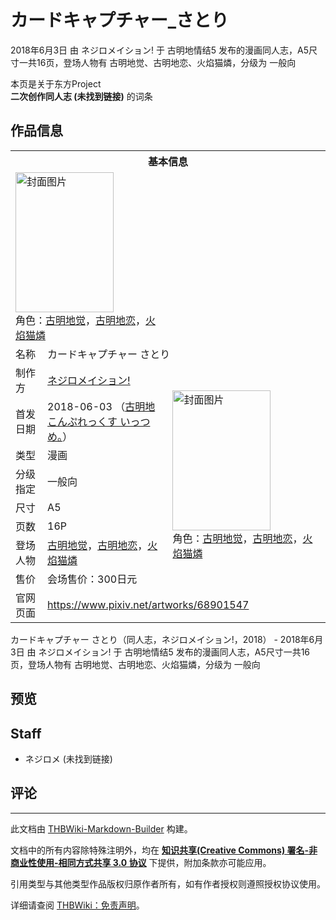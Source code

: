 # カードキャプチャー_さとり

<!-- source html: G:\repos\THBWiki-Markdown-Builder\THBWikiMarkdown\Temp\main\8\86\ns0%3A%E3%82%AB%E3%83%BC%E3%83%89%E3%82%AD%E3%83%A3%E3%83%97%E3%83%81%E3%83%A3%E3%83%BC_%E3%81%95%E3%81%A8%E3%82%8A.html -->

2018年6月3日 由 ネジロメイション! 于 古明地情结5 发布的漫画同人志，A5尺寸一共16页，登场人物有 古明地觉、古明地恋、火焰猫燐，分级为 一般向

本页是关于东方Project  
 **二次创作同人志 (未找到链接)** 的词条

## 作品信息

<table><tbody><tr><th colspan="3">基本信息</th></tr><tr><td class="cover-artwork-mobile" colspan="2"><a href="./文件-カードキャプチャー_さとり封面.jpg.md" class="image" title="封面图片"><img alt="封面图片" src="https://upload.thwiki.cc/thumb/5/5a/%E3%82%AB%E3%83%BC%E3%83%89%E3%82%AD%E3%83%A3%E3%83%97%E3%83%81%E3%83%A3%E3%83%BC_%E3%81%95%E3%81%A8%E3%82%8A%E5%B0%81%E9%9D%A2.jpg/157px-%E3%82%AB%E3%83%BC%E3%83%89%E3%82%AD%E3%83%A3%E3%83%97%E3%83%81%E3%83%A3%E3%83%BC_%E3%81%95%E3%81%A8%E3%82%8A%E5%B0%81%E9%9D%A2.jpg" decoding="async" loading="lazy" width="157" height="224" srcset="https://upload.thwiki.cc/thumb/5/5a/%E3%82%AB%E3%83%BC%E3%83%89%E3%82%AD%E3%83%A3%E3%83%97%E3%83%81%E3%83%A3%E3%83%BC_%E3%81%95%E3%81%A8%E3%82%8A%E5%B0%81%E9%9D%A2.jpg/236px-%E3%82%AB%E3%83%BC%E3%83%89%E3%82%AD%E3%83%A3%E3%83%97%E3%83%81%E3%83%A3%E3%83%BC_%E3%81%95%E3%81%A8%E3%82%8A%E5%B0%81%E9%9D%A2.jpg 1.5x, https://upload.thwiki.cc/thumb/5/5a/%E3%82%AB%E3%83%BC%E3%83%89%E3%82%AD%E3%83%A3%E3%83%97%E3%83%81%E3%83%A3%E3%83%BC_%E3%81%95%E3%81%A8%E3%82%8A%E5%B0%81%E9%9D%A2.jpg/314px-%E3%82%AB%E3%83%BC%E3%83%89%E3%82%AD%E3%83%A3%E3%83%97%E3%83%81%E3%83%A3%E3%83%BC_%E3%81%95%E3%81%A8%E3%82%8A%E5%B0%81%E9%9D%A2.jpg 2x" data-file-width="870" data-file-height="1240"></a><div class="cover-char">角色：<a href="./古明地觉.md" title="古明地觉">古明地觉</a>，<a href="./古明地恋.md" title="古明地恋">古明地恋</a>，<a href="./火焰猫燐.md" title="火焰猫燐">火焰猫燐</a></div></td>
</tr><tr><td class="label">名称</td><td colspan="2"> カードキャプチャー さとり </td></tr><tr><td class="label">制作方</td><td><a href="./ネジロメイション!.md" title="ネジロメイション!">ネジロメイション!</a></td><td class="cover-artwork" rowspan="8" style="min-width:224px;"><a href="./文件-カードキャプチャー_さとり封面.jpg.md" class="image" title="封面图片"><img alt="封面图片" src="https://upload.thwiki.cc/thumb/5/5a/%E3%82%AB%E3%83%BC%E3%83%89%E3%82%AD%E3%83%A3%E3%83%97%E3%83%81%E3%83%A3%E3%83%BC_%E3%81%95%E3%81%A8%E3%82%8A%E5%B0%81%E9%9D%A2.jpg/157px-%E3%82%AB%E3%83%BC%E3%83%89%E3%82%AD%E3%83%A3%E3%83%97%E3%83%81%E3%83%A3%E3%83%BC_%E3%81%95%E3%81%A8%E3%82%8A%E5%B0%81%E9%9D%A2.jpg" decoding="async" loading="lazy" width="157" height="224" srcset="https://upload.thwiki.cc/thumb/5/5a/%E3%82%AB%E3%83%BC%E3%83%89%E3%82%AD%E3%83%A3%E3%83%97%E3%83%81%E3%83%A3%E3%83%BC_%E3%81%95%E3%81%A8%E3%82%8A%E5%B0%81%E9%9D%A2.jpg/236px-%E3%82%AB%E3%83%BC%E3%83%89%E3%82%AD%E3%83%A3%E3%83%97%E3%83%81%E3%83%A3%E3%83%BC_%E3%81%95%E3%81%A8%E3%82%8A%E5%B0%81%E9%9D%A2.jpg 1.5x, https://upload.thwiki.cc/thumb/5/5a/%E3%82%AB%E3%83%BC%E3%83%89%E3%82%AD%E3%83%A3%E3%83%97%E3%83%81%E3%83%A3%E3%83%BC_%E3%81%95%E3%81%A8%E3%82%8A%E5%B0%81%E9%9D%A2.jpg/314px-%E3%82%AB%E3%83%BC%E3%83%89%E3%82%AD%E3%83%A3%E3%83%97%E3%83%81%E3%83%A3%E3%83%BC_%E3%81%95%E3%81%A8%E3%82%8A%E5%B0%81%E9%9D%A2.jpg 2x" data-file-width="870" data-file-height="1240"></a><div class="cover-char">角色：<a href="./古明地觉.md" title="古明地觉">古明地觉</a>，<a href="./古明地恋.md" title="古明地恋">古明地恋</a>，<a href="./火焰猫燐.md" title="火焰猫燐">火焰猫燐</a></div></td>
</tr><tr><td class="label">首发日期</td><td>2018-06-03&#160;（<a href="/展会作品列表?e=%E5%8F%A4%E6%98%8E%E5%9C%B0%E6%83%85%E7%BB%93%235">古明地こんぷれっくす いっつめ。</a>）</td></tr><tr><td class="label">类型</td><td>漫画</td></tr><tr><td class="label">分级指定</td><td>一般向</td></tr><tr><td class="label">尺寸</td><td>A5</td></tr><tr><td class="label">页数</td><td>16P</td></tr><tr><td class="label">登场人物</td><td><a href="./古明地觉.md" title="古明地觉">古明地觉</a>，<a href="./古明地恋.md" title="古明地恋">古明地恋</a>，<a href="./火焰猫燐.md" title="火焰猫燐">火焰猫燐</a></td></tr><tr><td class="label">售价</td><td>会场售价：300日元</td></tr>
<tr><td class="label">官网页面</td><td colspan="2"><a rel="nofollow" class="external free" href="https://www.pixiv.net/artworks/68901547">https://www.pixiv.net/artworks/68901547</a></td></tr></tbody></table>

カードキャプチャー さとり（同人志，ネジロメイション!，2018） - 2018年6月3日 由 ネジロメイション! 于 古明地情结5 发布的漫画同人志，A5尺寸一共16页，登场人物有 古明地觉、古明地恋、火焰猫燐，分级为 一般向

## 预览

## Staff
- ネジロメ (未找到链接)


## 评论




---

此文档由 [THBWiki-Markdown-Builder](https://github.com/Delsin-Yu/THBWiki-Markdown-Builder) 构建。

文档中的所有内容除特殊注明外，均在 [**知识共享(Creative Commons) 署名-非商业性使用-相同方式共享 3.0 协议**](https://creativecommons.org/licenses/by-sa/3.0/deed.zh-hans) 下提供，附加条款亦可能应用。

引用类型与其他类型作品版权归原作者所有，如有作者授权则遵照授权协议使用。

详细请查阅 [THBWiki：免责声明](https://thbwiki.cc/THBWiki:%E5%85%8D%E8%B4%A3%E5%A3%B0%E6%98%8E)。

